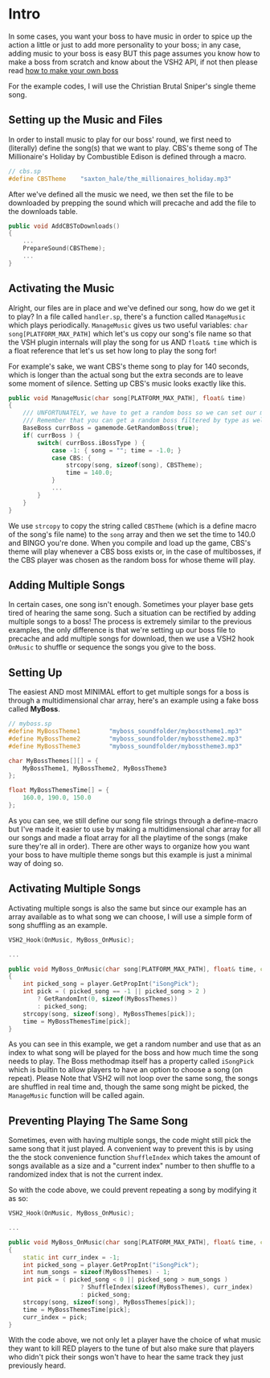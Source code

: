 # Intro
In some cases, you want your boss to have music in order to spice up the action a little or just to add more personality to your boss; in any case, adding music to your boss is easy BUT this page assumes you know how to make a boss from scratch and know about the VSH2 API, if not then please read [how to make your own boss](https://github.com/VSH2-Devs/Vs-Saxton-Hale-2/wiki/Creating-or-Adding-Bosses-(VSH2-Boss-Subplugin-Tutorial))



For the example codes, I will use the Christian Brutal Sniper's single theme song.

## Setting up the Music and Files
In order to install music to play for our boss' round, we first need to (literally) define the song(s) that we want to play. CBS's theme song of The Millionaire's Holiday by Combustible Edison is defined through a macro.
```c++
// cbs.sp
#define CBSTheme    "saxton_hale/the_millionaires_holiday.mp3"
```

After we've defined all the music we need, we then set the file to be downloaded by prepping the sound which will precache and add the file to the downloads table.
```c++
public void AddCBSToDownloads()
{
	...
	PrepareSound(CBSTheme);
	...
}
```
## Activating the Music
Alright, our files are in place and we've defined our song, how do we get it to play? In a file called `handler.sp`, there's a function called `ManageMusic` which plays periodically.
`ManageMusic` gives us two useful variables: `char song[PLATFORM_MAX_PATH]` which let's us copy our song's file name so that the VSH plugin internals will play the song for us AND `float& time` which is a float reference that let's us set how long to play the song for!

For example's sake, we want CBS's theme song to play for 140 seconds, which is longer than the actual song but the extra seconds are to leave some moment of silence. Setting up CBS's music looks exactly like this.

```c++
public void ManageMusic(char song[PLATFORM_MAX_PATH], float& time)
{
	/// UNFORTUNATELY, we have to get a random boss so we can set our music, tragic I know...
	/// Remember that you can get a random boss filtered by type as well!
	BaseBoss currBoss = gamemode.GetRandomBoss(true);
	if( currBoss ) {
		switch( currBoss.iBossType ) {
			case -1: { song = ""; time = -1.0; }
			case CBS: {
				strcopy(song, sizeof(song), CBSTheme);
				time = 140.0;
			}
			...
		}
	}
}
```

We use `strcopy` to copy the string called `CBSTheme` (which is a define macro of the song's file name) to the `song` array and then we set the time to 140.0 and BINGO you're done. When you compile and load up the game, CBS's theme will play whenever a CBS boss exists or, in the case of multibosses, if the CBS player was chosen as the random boss for whose theme will play.

## Adding Multiple Songs
In certain cases, one song isn't enough. Sometimes your player base gets tired of hearing the same song. Such a situation can be rectified by adding multiple songs to a boss! The process is extremely similar to the previous examples, the only difference is that we're setting up our boss file to precache and add multiple songs for download, then we use a VSH2 hook `OnMusic` to shuffle or sequence the songs you give to the boss.

## Setting Up
The easiest AND most MINIMAL effort to get multiple songs for a boss is through a multidimensional char array, here's an example using a fake boss called **MyBoss**.

```c++
// myboss.sp
#define MyBossTheme1		"myboss_soundfolder/mybosstheme1.mp3"
#define MyBossTheme2		"myboss_soundfolder/mybosstheme2.mp3"
#define MyBossTheme3		"myboss_soundfolder/mybosstheme3.mp3"

char MyBossThemes[][] = {
	MyBossTheme1, MyBossTheme2, MyBossTheme3
};

float MyBossThemesTime[] = {
	160.0, 190.0, 150.0
};
```
As you can see, we still define our song file strings through a define-macro but I've made it easier to use by making a multidimensional char array for all our songs and made a float array for all the playtime of the songs (make sure they're all in order). There are other ways to organize how you want your boss to have multiple theme songs but this example is just a minimal way of doing so.

## Activating Multiple Songs
Activating multiple songs is also the same but since our example has an array available as to what song we can choose, I will use a simple form of song shuffling as an example.
```c++
VSH2_Hook(OnMusic, MyBoss_OnMusic);

...

public void MyBoss_OnMusic(char song[PLATFORM_MAX_PATH], float& time, const VSH2Player player)
{
	int picked_song = player.GetPropInt("iSongPick");
	int pick = ( picked_song == -1 || picked_song > 2 )
		? GetRandomInt(0, sizeof(MyBossThemes))
		: picked_song;
	strcopy(song, sizeof(song), MyBossThemes[pick]);
	time = MyBossThemesTime[pick];
}
```

As you can see in this example, we get a random number and use that as an index to what song will be played for the boss and how much time the song needs to play. The Boss methodmap itself has a property called `iSongPick` which is builtin to allow players to have an option to choose a song (on repeat). Please Note that VSH2 will not loop over the same song, the songs are shuffled in real time and, though the same song might be picked, the `ManageMusic` function will be called again.

## Preventing Playing The Same Song
Sometimes, even with having multiple songs, the code might still pick the same song that it just played. A convenient way to prevent this is by using the the stock convenience function `ShuffleIndex` which takes the amount of songs available as a size and a "current index" number to then shuffle to a randomized index that is not the current index.

So with the code above, we could prevent repeating a song by modifying it as so:
```c++
VSH2_Hook(OnMusic, MyBoss_OnMusic);

...

public void MyBoss_OnMusic(char song[PLATFORM_MAX_PATH], float& time, const VSH2Player player)
{
	static int curr_index = -1;
	int picked_song = player.GetPropInt("iSongPick");
	int num_songs = sizeof(MyBossThemes) - 1;
	int pick = ( picked_song < 0 || picked_song > num_songs )
					? ShuffleIndex(sizeof(MyBossThemes), curr_index)
					: picked_song;
	strcopy(song, sizeof(song), MyBossThemes[pick]);
	time = MyBossThemesTime[pick];
	curr_index = pick;
}
```

With the code above, we not only let a player have the choice of what music they want to kill RED players to the tune of but also make sure that players who didn't pick their songs won't have to hear the same track they just previously heard.